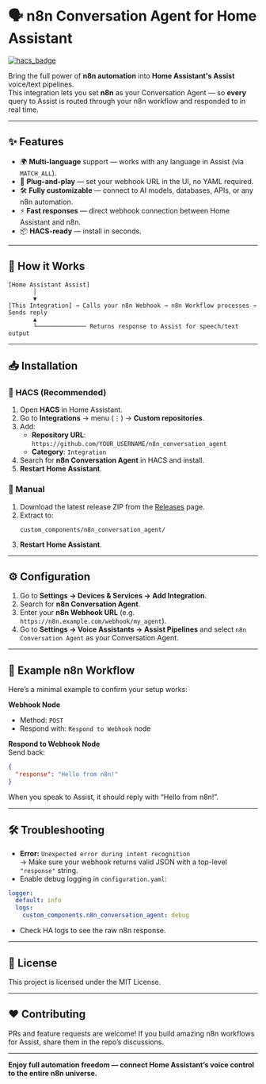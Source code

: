 # 🗣️ n8n Conversation Agent for Home Assistant

[![hacs_badge](https://img.shields.io/badge/HACS-Custom-orange.svg?style=for-the-badge)](https://hacs.xyz/)

Bring the full power of **n8n automation** into **Home Assistant's Assist** voice/text pipelines.  
This integration lets you set **n8n** as your Conversation Agent — so **every** query to Assist is routed through your n8n workflow and responded to in real time.

---

## ✨ Features

- 🌍 **Multi-language** support — works with any language in Assist (via `MATCH_ALL`).
- 🔌 **Plug-and-play** — set your webhook URL in the UI, no YAML required.
- 🛠 **Fully customizable** — connect to AI models, databases, APIs, or any n8n automation.
- ⚡ **Fast responses** — direct webhook connection between Home Assistant and n8n.
- 📦 **HACS-ready** — install in seconds.

---

## 📸 How it Works

```text
[Home Assistant Assist]
       │
       ▼
[This Integration] → Calls your n8n Webhook → n8n Workflow processes → Sends reply
       ▲
       └────────────── Returns response to Assist for speech/text output
```

---

## 📥 Installation

### 🔹 **HACS (Recommended)**
1. Open **HACS** in Home Assistant.
2. Go to **Integrations** → menu (⋮) → **Custom repositories**.
3. Add:
   - **Repository URL**: `https://github.com/YOUR_USERNAME/n8n_conversation_agent`
   - **Category**: `Integration`
4. Search for **n8n Conversation Agent** in HACS and install.
5. **Restart Home Assistant**.

### 🔹 Manual
1. Download the latest release ZIP from the [Releases](../../releases) page.
2. Extract to:
   ```
   custom_components/n8n_conversation_agent/
   ```
3. **Restart Home Assistant**.

---

## ⚙️ Configuration

1. Go to **Settings → Devices & Services → Add Integration**.
2. Search for **n8n Conversation Agent**.
3. Enter your **n8n Webhook URL** (e.g. `https://n8n.example.com/webhook/my_agent`).
4. Go to **Settings → Voice Assistants → Assist Pipelines** and select `n8n Conversation Agent` as your Conversation Agent.

---

## 🧪 Example n8n Workflow

Here’s a minimal example to confirm your setup works:

**Webhook Node**
- Method: `POST`
- Respond with: `Respond to Webhook` node

**Respond to Webhook Node**  
Send back:
```json
{
  "response": "Hello from n8n!"
}
```

When you speak to Assist, it should reply with “Hello from n8n!”.

---

## 🛠 Troubleshooting

- **Error:** `Unexpected error during intent recognition`  
  → Make sure your webhook returns valid JSON with a top-level `"response"` string.
- Enable debug logging in `configuration.yaml`:
```yaml
logger:
  default: info
  logs:
    custom_components.n8n_conversation_agent: debug
```
- Check HA logs to see the raw n8n response.

---

## 📄 License

This project is licensed under the MIT License.

---

## ❤️ Contributing

PRs and feature requests are welcome! If you build amazing n8n workflows for Assist, share them in the repo’s discussions.

---

**Enjoy full automation freedom — connect Home Assistant’s voice control to the entire n8n universe.**
